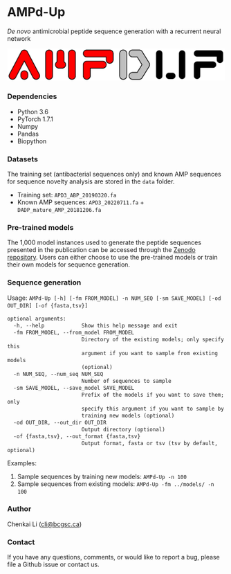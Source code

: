 # AMPd-Up

_De novo_ antimicrobial peptide sequence generation with a recurrent neural network

<p align="center">
	<img src="AMPd-Up.png">
</p>

### Dependencies

* Python 3.6
* PyTorch 1.7.1
* Numpy
* Pandas
* Biopython

### Datasets

The training set (antibacterial sequences only) and known AMP sequences for sequence novelty analysis are stored in the `data` folder.
* Training set: `APD3_ABP_20190320.fa`
* Known AMP sequences: `APD3_20220711.fa` + `DADP_mature_AMP_20181206.fa`

### Pre-trained models

The 1,000 model instances used to generate the peptide sequences presented in the publication can be accessed through the [Zenodo repository](https://doi.org/10.5281/zenodo.7905591). Users can either choose to use the pre-trained models or train their own models for sequence generation.


### Sequence generation
Usage: `AMPd-Up [-h] [-fm FROM_MODEL] -n NUM_SEQ [-sm SAVE_MODEL] [-od OUT_DIR] [-of {fasta,tsv}]`
```
optional arguments:
  -h, --help            Show this help message and exit
  -fm FROM_MODEL, --from_model FROM_MODEL
                        Directory of the existing models; only specify this
                        argument if you want to sample from existing models
                        (optional)
  -n NUM_SEQ, --num_seq NUM_SEQ
                        Number of sequences to sample
  -sm SAVE_MODEL, --save_model SAVE_MODEL
                        Prefix of the models if you want to save them; only
                        specify this argument if you want to sample by
                        training new models (optional)
  -od OUT_DIR, --out_dir OUT_DIR
                        Output directory (optional)
  -of {fasta,tsv}, --out_format {fasta,tsv}
                        Output format, fasta or tsv (tsv by default, optional)
```
Examples:
1) Sample sequences by training new models: `AMPd-Up -n 100`
2) Sample sequences from existing models: `AMPd-Up -fm ../models/ -n 100`

### Author

Chenkai Li (cli@bcgsc.ca)

### Contact

If you have any questions, comments, or would like to report a bug, please file a Github issue or contact us.
